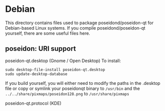 
Debian
====================
This directory contains files used to package poseidond/poseidon-qt
for Debian-based Linux systems. If you compile poseidond/poseidon-qt yourself, there are some useful files here.

## poseidon: URI support ##


poseidon-qt.desktop  (Gnome / Open Desktop)
To install:

	sudo desktop-file-install poseidon-qt.desktop
	sudo update-desktop-database

If you build yourself, you will either need to modify the paths in
the .desktop file or copy or symlink your poseidonqt binary to `/usr/bin`
and the `../../share/pixmaps/poseidon128.png` to `/usr/share/pixmaps`

poseidon-qt.protocol (KDE)

